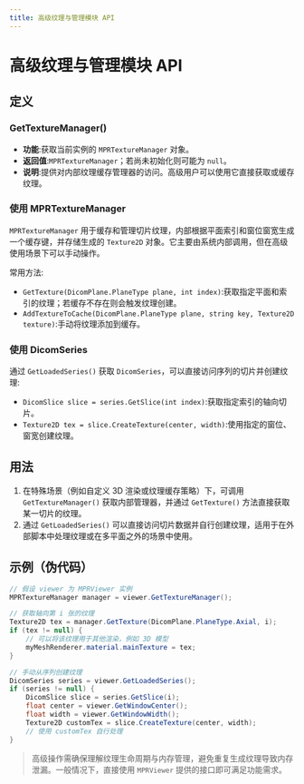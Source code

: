 ```yaml
---
title: 高级纹理与管理模块 API
---
```

# 高级纹理与管理模块 API

## 定义

### GetTextureManager()

- **功能**:获取当前实例的 `MPRTextureManager` 对象。
- **返回值**:`MPRTextureManager`；若尚未初始化则可能为 `null`。
- **说明**:提供对内部纹理缓存管理器的访问。高级用户可以使用它直接获取或缓存纹理。

### 使用 MPRTextureManager

`MPRTextureManager` 用于缓存和管理切片纹理，内部根据平面索引和窗位窗宽生成一个缓存键，并存储生成的 `Texture2D` 对象。它主要由系统内部调用，但在高级使用场景下可以手动操作。

常用方法:
- `GetTexture(DicomPlane.PlaneType plane, int index)`:获取指定平面和索引的纹理；若缓存不存在则会触发纹理创建。
- `AddTextureToCache(DicomPlane.PlaneType plane, string key, Texture2D texture)`:手动将纹理添加到缓存。

### 使用 DicomSeries

通过 `GetLoadedSeries()` 获取 `DicomSeries`，可以直接访问序列的切片并创建纹理:
- `DicomSlice slice = series.GetSlice(int index)`:获取指定索引的轴向切片。
- `Texture2D tex = slice.CreateTexture(center, width)`:使用指定的窗位、窗宽创建纹理。

## 用法

1. 在特殊场景（例如自定义 3D 渲染或纹理缓存策略）下，可调用 `GetTextureManager()` 获取内部管理器，并通过 `GetTexture()` 方法直接获取某一切片的纹理。
2. 通过 `GetLoadedSeries()` 可以直接访问切片数据并自行创建纹理，适用于在外部脚本中处理纹理或在多平面之外的场景中使用。

## 示例（伪代码）

```csharp
// 假设 viewer 为 MPRViewer 实例
MPRTextureManager manager = viewer.GetTextureManager();

// 获取轴向第 i 张的纹理
Texture2D tex = manager.GetTexture(DicomPlane.PlaneType.Axial, i);
if (tex != null) {
    // 可以将该纹理用于其他渲染，例如 3D 模型
    myMeshRenderer.material.mainTexture = tex;
}

// 手动从序列创建纹理
DicomSeries series = viewer.GetLoadedSeries();
if (series != null) {
    DicomSlice slice = series.GetSlice(i);
    float center = viewer.GetWindowCenter();
    float width = viewer.GetWindowWidth();
    Texture2D customTex = slice.CreateTexture(center, width);
    // 使用 customTex 自行处理
}
```

> 高级操作需确保理解纹理生命周期与内存管理，避免重复生成纹理导致内存泄漏。一般情况下，直接使用 `MPRViewer` 提供的接口即可满足功能需求。